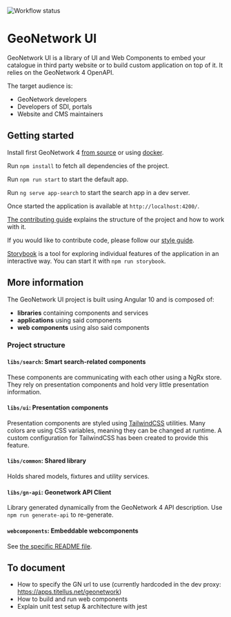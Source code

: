 ![Workflow status](https://github.com/geonetwork/geonetwork-ui/workflows/Build/badge.svg?branch=master)


# GeoNetwork UI

GeoNetwork UI is a library of UI and Web Components to embed your catalogue in third party website or to build custom application on top of it. It relies on the GeoNetwork 4 OpenAPI.

The target audience is: 
* GeoNetwork developers
* Developers of SDI, portals 
* Website and CMS maintainers


## Getting started

Install first GeoNetwork 4 [from source](https://geonetwork-opensource.org/manuals/4.0.x/eng/users/install-guide/installing-from-source-code.html#building-running) 
or using [docker](https://github.com/geonetwork/docker-geonetwork/tree/master/4.0.1).

Run `npm install` to fetch all dependencies of the project.

Run `npm run start` to start the default app.

Run `ng serve app-search` to start the search app in a dev server.

Once started the application is available at `http://localhost:4200/`. 

[The contributing guide](CONTRIBUTING.md) explains the structure of the project and how to work with it.

If you would like to contribute code, please follow our [style guide](STYLEGUIDE.md).

[Storybook](https://storybook.js.org) is a tool for exploring individual features of the application in an interactive way.
You can start it with `npm run storybook`.

## More information

The GeoNetwork UI project is built using Angular 10 and is composed of:
* **libraries** containing components and services
* **applications** using said components
* **web components** using also said components

### Project structure

#### `libs/search`: Smart search-related components

These components are communicating with each other using a NgRx store. They rely on presentation components and hold very little
presentation information.

#### `libs/ui`: Presentation components

Presentation components are styled using [TailwindCSS](https://tailwindcss.com/) utilities. Many colors are using CSS variables,
meaning they can be changed at runtime. A custom configuration for TailwindCSS has been created to provide this feature.

#### `libs/common`: Shared library

Holds shared models, fixtures and utility services.

#### `libs/gn-api`: Geonetwork API Client

Library generated dynamically from the GeoNetwork 4 API description. Use `npm run generate-api` to re-generate.

#### `webcomponents`: Embeddable webcomponents

See [the specific README file](webcomponents).

## To document

- How to specify the GN url to use (currently hardcoded in the dev proxy: https://apps.titellus.net/geonetwork)
- How to build and run web components
- Explain unit test setup & architecture with jest
